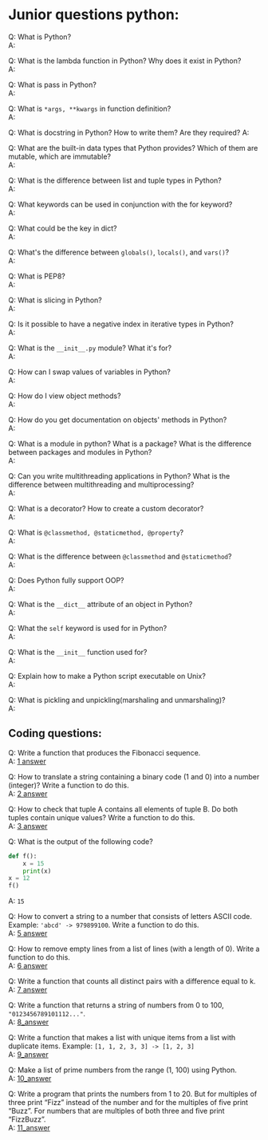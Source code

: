 Junior questions python:
======

Q: What is Python?  
A:

Q: What is the lambda function in Python? Why does it exist in Python?  
A:

Q: What is pass in Python?  
A:

Q: What is `*args, **kwargs` in function definition?  
A:

Q: What is docstring in Python? How to write them? Are they required? 
A:

Q: What are the built-in data types that Python provides? Which of them are mutable, which are immutable?  
A:

Q: What is the difference between list and tuple types in Python?  
A:

Q: What keywords can be used in conjunction with the for keyword?  
A:

Q: What could be the key in dict?  
A:

Q: What's the difference between `globals()`, `locals()`, and `vars()`?  
A:

Q: What is PEP8?  
A:

Q: What is slicing in Python?  
A:

Q: Is it possible to have a negative index in iterative types in Python?  
A:

Q: What is the `__init__.py` module? What it's for?  
A:

Q: How can I swap values of variables in Python?  
A:

Q: How do I view object methods?  
A:

Q: How do you get documentation on objects' methods in Python?  
A:

Q: What is a module in python? What is a package? What is the difference between packages and modules in Python?  
A:

Q: Can you write multithreading applications in Python? What is the difference between multithreading and 
multiprocessing?  
A:

Q: What is a decorator? How to create a custom decorator?  
A:

Q: What is `@classmethod, @staticmethod, @property`?  
A:

Q: What is the difference between `@classmethod` and `@staticmethod`?  
A:

Q: Does Python fully support OOP?  
A:

Q: What is the `__dict__` attribute of an object in Python?  
A:

Q: What the `self` keyword is used for in Python?  
A:

Q: What is the `__init__` function used for?  
A:

Q: Explain how to make a Python script executable on Unix?  
A:

Q: What is pickling and unpickling(marshaling and unmarshaling)?  
A:


Coding questions:
------

Q: Write a function that produces the Fibonacci sequence.  
A: [1 answer](1_fibonacci.py)

Q: How to translate a string containing a binary code (1 and 0) into a number (integer)? Write a function to do this.  
A: [2 answer](2_binary.py)

Q: How to check that tuple A contains all elements of tuple B. Do both tuples contain unique values? 
Write a function to do this.  
A: [3 answer](3_tuples.py)

Q: What is the output of the following code?  
```python
def f():
    x = 15
    print(x)
x = 12
f()
```
A: `15`

Q: How to convert a string to a number that consists of letters ASCII code. Example: `'abcd' -> 979899100`. 
Write a function to do this.  
A: [5 answer](5_ascii.py)

Q: How to remove empty lines from a list of lines (with a length of 0). Write a function to do this.  
A: [6 answer](6_empty_deleter.py)

Q: Write a function that counts all distinct pairs with a difference equal to k.  
A: [7 answer](7_distinct.py)

Q: Write a function that returns a string of numbers from 0 to 100, `"0123456789101112..."`.  
A: [8_answer](8_num_str.py)

Q: Write a function that makes a list with unique items from a list with duplicate items. 
Example: `[1, 1, 2, 3, 3] -> [1, 2, 3]`  
A: [9_answer](9_unique_list.py)

Q: Make a list of prime numbers from the range (1, 100) using Python.  
A: [10_answer](10_list_primes.py)

Q: Write a program that prints the numbers from 1 to 20. 
But for multiples of three print “Fizz” instead of the number and for the multiples of five print “Buzz”. 
For numbers that are multiples of both three and five print “FizzBuzz”.  
A: [11_answer](11_fizzbuzz.py)
